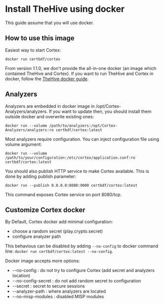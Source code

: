 # Install TheHive using docker

This guide assume that you will use docker.

## How to use this image

Easiest way to start Cortex:
```
docker run certbdf/cortex
```

From version 1.1.0, we don't provide the all-in-one docker (an image which contained TheHive and Cortex). If you want to
run TheHive and Cortex in docker, follow the
[TheHive docker guide](https://github.com/CERT-BDF/TheHive/blob/master/docs/installation/docker-guide.md).

## Analyzers

Analyzers are embedded in docker image in /opt/Cortex-Analyzers/analyzers. If you want to update then, you should
install them outside docker and overwrite existing ones:
```
docker run --volume /path/to/analyzers:/opt/Cortex-Analyzers/analyzers:ro certbdf/cortex:latest  
```

Most analyzers require configuration. You can inject configuration file using volume argument:
```
docker run --volume /path/to/your/configuration:/etc/cortex/application.conf:ro certbdf/cortex:latest  
```

You should also publish HTTP service to make Cortex available. This is done by adding publish parameter:
```
docker run --publish 0.0.0.0:8080:9000 certbdf/cortex:latest  
```
This command exposes Cortex service on port 8080/tcp.

## Customize Cortex docker

By Default, Cortex docker add minimal configuration:
 - choose a random secret (play.crypto.secret)
 - configure analyzer path

This behavious can be disabled by adding `--no-config` to docker command line:
`docker run certbdf/cortex:latest --no-config`.
 
Docker image accepts more options:
 - --no-config            : do not try to configure Cortex (add secret and analyzers location)
 - --no-config-secret     : do not add random secret to configuration
 - --secret <secret>      : secret to secure sessions
 - --analyzer-path <path> : where analyzers are located
 - --no-misp-modules      : disabled MISP modules


